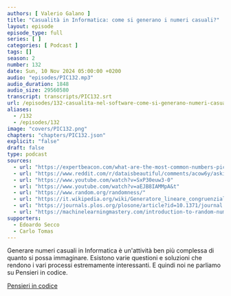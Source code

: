 ```yaml
---
authors: [ Valerio Galano ]
title: "Casualità in Informatica: come si generano i numeri casuali?"
layout: episode
episode_type: full
series: [ ]
categories: [ Podcast ]
tags: []
season: 2
number: 132
date: Sun, 10 Nov 2024 05:00:00 +0200
audio: "episodes/PIC132.mp3"
audio_duration: 1848
audio_size: 29560580
transcript: transcripts/PIC132.srt
url: /episodes/132-casualita-nel-software-come-si-generano-numeri-casuali
aliases:
  - /132
  - /episodes/132
image: "covers/PIC132.png"
chapters: "chapters/PIC132.json"
explicit: "false"
draft: false
type: podcast
sources:
  - url: "https://expertbeacon.com/what-are-the-most-common-numbers-picked-from-1-to-10/"
  - url: "https://www.reddit.com/r/dataisbeautiful/comments/acow6y/asking_over_8500_students_to_pick_a_random_number/"
  - url: "https://www.youtube.com/watch?v=SxP30euw3-0"
  - url: "https://www.youtube.com/watch?v=aEJB8IAMMpA&t"
  - url: "https://www.random.org/randomness/"
  - url: "https://it.wikipedia.org/wiki/Generatore_lineare_congruenziale"
  - url: "https://journals.plos.org/plosone/article?id=10.1371/journal.pone.0041531"
  - url: "https://machinelearningmastery.com/introduction-to-random-number-generators-for-machine-learning/"
supporters:
  - Edoardo Secco
  - Carlo Tomas
---
```


Generare numeri casuali in Informatica è un'attività ben più complessa di quanto si possa immaginare. Esistono varie questioni e soluzioni che rendono i vari processi estremamente interessanti. E quindi noi ne parliamo su Pensieri in codice. 

[Pensieri in codice](https://pensieriincodice.it/132)
